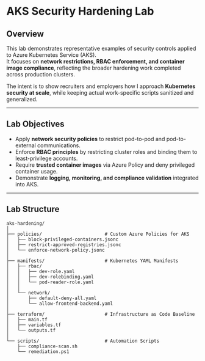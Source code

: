 # AKS Security Hardening Lab

## Overview
This lab demonstrates representative examples of security controls applied to Azure Kubernetes Service (AKS).  
It focuses on **network restrictions, RBAC enforcement, and container image compliance**, reflecting the broader hardening work completed across production clusters.

The intent is to show recruiters and employers how I approach **Kubernetes security at scale**, while keeping actual work-specific scripts sanitized and generalized.

---

## Lab Objectives
- Apply **network security policies** to restrict pod-to-pod and pod-to-external communications.  
- Enforce **RBAC principles** by restricting cluster roles and binding them to least-privilege accounts.  
- Require **trusted container images** via Azure Policy and deny privileged container usage.  
- Demonstrate **logging, monitoring, and compliance validation** integrated into AKS.  

---

## Lab Structure
```
aks-hardening/
│
├── policies/                       # Custom Azure Policies for AKS
│   ├── block-privileged-containers.jsonc
│   ├── restrict-approved-registries.jsonc
│   └── enforce-network-policy.jsonc
│
├── manifests/                      # Kubernetes YAML Manifests
│   ├── rbac/                       
│   │   ├── dev-role.yaml
│   │   ├── dev-rolebinding.yaml
│   │   └── pod-reader-role.yaml
│   │
│   └── network/                    
│       ├── default-deny-all.yaml
│       └── allow-frontend-backend.yaml
│
├── terraform/                      # Infrastructure as Code Baseline
│   ├── main.tf
│   ├── variables.tf
│   └── outputs.tf
│
└── scripts/                        # Automation Scripts
    ├── compliance-scan.sh
    └── remediation.ps1
```
